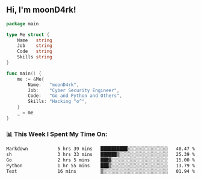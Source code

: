 <h2> Hi, I'm moonD4rk!</h2>

```go
package main

type Me struct {
	Name   string
	Job    string
	Code   string
	Skills string
}

func main() {
	me := &Me{
		Name:   "moonD4rk",
		Job:    "Cyber Security Engineer",
		Code:   "Go and Python and Others",
		Skills: "Hacking ^o^",
	}
	_ = me
}
```

<h3>📊 This Week I Spent My Time On:</h3>
<!-- <img align='right' src="https://github-readme-stats.vercel.app/api?username=moond4rk&show_icons=true&theme=radical", width="300" height="150"> -->

<!--START_SECTION:waka-->

```txt
Markdown           5 hrs 39 mins   ██████████░░░░░░░░░░░░░░░   40.47 %
sh                 3 hrs 33 mins   ██████▒░░░░░░░░░░░░░░░░░░   25.39 %
Go                 2 hrs 5 mins    ███▓░░░░░░░░░░░░░░░░░░░░░   15.00 %
Python             1 hr 55 mins    ███▒░░░░░░░░░░░░░░░░░░░░░   13.79 %
Text               16 mins         ▒░░░░░░░░░░░░░░░░░░░░░░░░   01.94 %
```

<!--END_SECTION:waka-->

